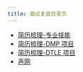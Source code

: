 ```yaml
---
title: 面试复盘目录页
---
```


- [简历梳理-专业技能](/interview/001)
- [简历梳理-DMP 项目](/interview/002)
- [简历梳理-DTLE 项目](/interview/003)
- [声网](/interview/005)
